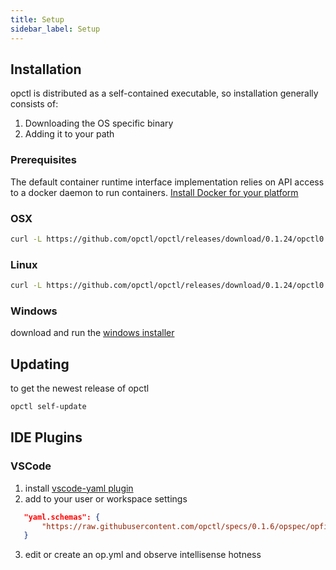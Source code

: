 ```yaml
---
title: Setup
sidebar_label: Setup
---
```

## Installation

opctl is distributed as a self-contained executable, so installation generally consists of:
1. Downloading the OS specific binary
2. Adding it to your path

### Prerequisites
The default container runtime interface implementation relies on API access to a docker daemon to run containers.
[Install Docker for your platform](https://docs.docker.com/install/)

### OSX

```bash
curl -L https://github.com/opctl/opctl/releases/download/0.1.24/opctl0.1.24.darwin.tgz | tar -xzv -C /usr/local/bin
```

### Linux

```bash
curl -L https://github.com/opctl/opctl/releases/download/0.1.24/opctl0.1.24.linux.tgz | sudo tar -xzv -C /usr/local/bin
```

### Windows

download and run the [windows installer](https://github.com/opctl/opctl/releases/download/0.1.24/opctl0.1.24.windows.msi)

## Updating
to get the newest release of opctl
```bash
opctl self-update
```

## IDE Plugins

### VSCode

1) install [vscode-yaml plugin](https://marketplace.visualstudio.com/items?itemName=redhat.vscode-yaml)
2) add to your user or workspace settings
```json
   "yaml.schemas": {
       "https://raw.githubusercontent.com/opctl/specs/0.1.6/opspec/opfile/jsonschema.json": "/op.yml"
   }
```
3) edit or create an op.yml and observe intellisense hotness